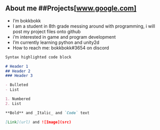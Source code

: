 ## About me                                                                       ##Projects[www.google.com]


- I’m bokkbokk
- I am a student in 8th grade messing around with programming, i will post my project files onto github 
- i’m interested in game and program development
- I’m currently learning python and unity2d
- How to reach me: bokkbokk#3654 on discord


```markdown
Syntax highlighted code block

# Header 1
## Header 2
### Header 3

- Bulleted
- List

1. Numbered
2. List

**Bold** and _Italic_ and `Code` text

[Link](url) and ![Image](src)
```
